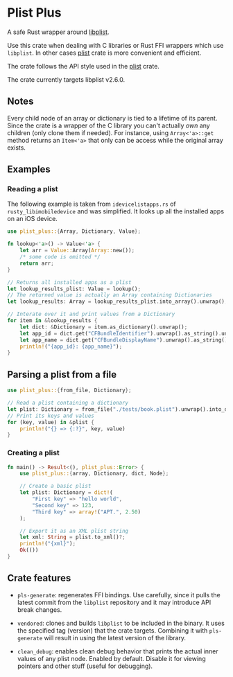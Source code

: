 # Plist Plus

A safe Rust wrapper around [libplist](https://github.com/libimobiledevice/libplist).

Use this crate when dealing with C libraries or Rust FFI wrappers which use `libplist`.
In other cases [plist](https://crates.io/crates/plist) crate is more convenient and efficient.

The crate follows the API style used in the [plist](https://crates.io/crates/plist) crate.

The crate currently targets libplist v2.6.0.

## Notes

Every child node of an array or dictionary is tied to a lifetime of its parent.
Since the crate is a wrapper of the C library you can't actually *own* any children
(only clone them if needed). For instance, using `Array<'a>::get` method returns
an `Item<'a>` that only can be access while the original array exists.

## Examples

### Reading a plist

The following example is taken from `idevicelistapps.rs` of `rusty_libimobiledevice`
and was simplified. It looks up all the installed apps on an iOS device.

```rust
use plist_plus::{Array, Dictionary, Value};

fn lookup<'a>() -> Value<'a> {
    let arr = Value::Array(Array::new());
    /* some code is omitted */
    return arr;
}

// Returns all installed apps as a plist
let lookup_results_plist: Value = lookup();
// The returned value is actually an Array containing Dictionaries
let lookup_results: Array = lookup_results_plist.into_array().unwrap();

// Interate over it and print values from a Dictionary
for item in &lookup_results {
    let dict: &Dictionary = item.as_dictionary().unwrap();
    let app_id = dict.get("CFBundleIdentifier").unwrap().as_string().unwrap().to_string();
    let app_name = dict.get("CFBundleDisplayName").unwrap().as_string().unwrap().to_string();
    println!("{app_id}: {app_name}");
}
```

## Parsing a plist from a file

```rust
use plist_plus::{from_file, Dictionary};

// Read a plist containing a dictionary
let plist: Dictionary = from_file("./tests/book.plist").unwrap().into_dictionary().unwrap();
// Print its keys and values
for (key, value) in &plist {
    println!("{} => {:?}", key, value)
}
```

### Creating a plist

```rust
fn main() -> Result<(), plist_plus::Error> {
    use plist_plus::{array, Dictionary, dict, Node};

    // Create a basic plist
    let plist: Dictionary = dict!(
        "First key" => "hello world",
        "Second key" => 123,
        "Third key" => array!("APT.", 2.50)
    );

    // Export it as an XML plist string
    let xml: String = plist.to_xml()?;
    println!("{xml}");
    Ok(())
}
```

## Crate features

* `pls-generate`: regenerates FFI bindings. Use carefully, since it pulls the latest commit from the `libplist` repository and it may introduce API break changes.

* `vendored`: clones and builds `libplist` to be included in the binary. It uses the specified tag (version) that the crate targets. Combining it with `pls-generate` will result in using the latest version of the library.

* `clean_debug`: enables clean debug behavior that prints the actual inner values of any plist node. Enabled by default. Disable it for viewing pointers and other stuff (useful for debugging).
